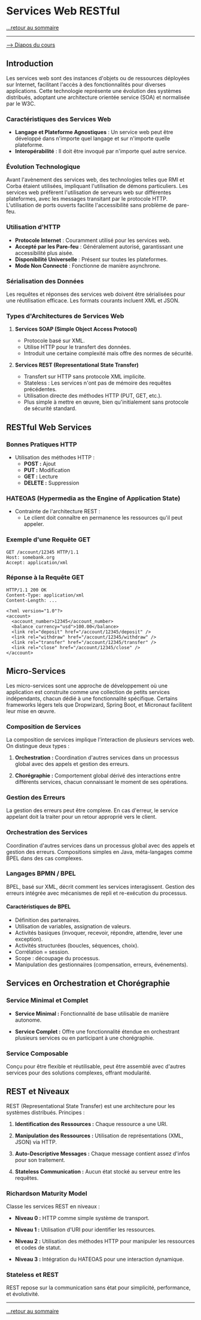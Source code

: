 # Services Web RESTful

[...retour au sommaire](../sommaire.md)

---

[--> Diapos du cours](../diapos/cours-rest.pdf)

## Introduction

Les services web sont des instances d'objets ou de ressources déployées sur Internet, facilitant l'accès à des fonctionnalités pour diverses applications. Cette technologie représente une évolution des systèmes distribués, adoptant une architecture orientée service (SOA) et normalisée par le W3C.

### Caractéristiques des Services Web

- **Langage et Plateforme Agnostiques** : Un service web peut être développé dans n'importe quel langage et sur n'importe quelle plateforme.
- **Interopérabilité** : Il doit être invoqué par n'importe quel autre service.

### Évolution Technologique

Avant l'avènement des services web, des technologies telles que RMI et Corba étaient utilisées, impliquant l'utilisation de démons particuliers. Les services web préfèrent l'utilisation de serveurs web sur différentes plateformes, avec les messages transitant par le protocole HTTP. L'utilisation de ports ouverts facilite l'accessibilité sans problème de pare-feu.

### Utilisation d'HTTP

- **Protocole Internet** : Couramment utilisé pour les services web.
- **Accepté par les Pare-feu** : Généralement autorisé, garantissant une accessibilité plus aisée.
- **Disponibilité Universelle** : Présent sur toutes les plateformes.
- **Mode Non Connecté** : Fonctionne de manière asynchrone.

### Sérialisation des Données

Les requêtes et réponses des services web doivent être sérialisées pour une réutilisation efficace. Les formats courants incluent XML et JSON.

### Types d'Architectures de Services Web

1. **Services SOAP (Simple Object Access Protocol)**
   - Protocole basé sur XML.
   - Utilise HTTP pour le transfert des données.
   - Introduit une certaine complexité mais offre des normes de sécurité.

2. **Services REST (Representational State Transfer)**
   - Transfert sur HTTP sans protocole XML implicite.
   - Stateless : Les services n'ont pas de mémoire des requêtes précédentes.
   - Utilisation directe des méthodes HTTP (PUT, GET, etc.).
   - Plus simple à mettre en œuvre, bien qu'initialement sans protocole de sécurité standard.

## RESTful Web Services

### Bonnes Pratiques HTTP

- Utilisation des méthodes HTTP :
  - **POST :** Ajout
  - **PUT :** Modification
  - **GET :** Lecture
  - **DELETE :** Suppression

### HATEOAS (Hypermedia as the Engine of Application State)

- Contrainte de l'architecture REST :
  - Le client doit connaître en permanence les ressources qu'il peut appeler.

### Exemple d'une Requête GET

```http
GET /account/12345 HTTP/1.1
Host: somebank.org
Accept: application/xml
```

### Réponse à la Requête GET

```http
HTTP/1.1 200 OK
Content-Type: application/xml
Content-Length: ...

<?xml version="1.0"?>
<account>
  <account_number>12345</account_number>
  <balance currency="usd">100.00</balance>
  <link rel="deposit" href="/account/12345/deposit" />
  <link rel="withdraw" href="/account/12345/withdraw" />
  <link rel="transfer" href="/account/12345/transfer" />
  <link rel="close" href="/account/12345/close" />
</account>
```

## Micro-Services

Les micro-services sont une approche de développement où une application est construite comme une collection de petits services indépendants, chacun dédié à une fonctionnalité spécifique. Certains frameworks légers tels que Dropwizard, Spring Boot, et Micronaut facilitent leur mise en œuvre.

### Composition de Services

La composition de services implique l'interaction de plusieurs services web. On distingue deux types :

1. **Orchestration :** Coordination d'autres services dans un processus global avec des appels et gestion des erreurs.

2. **Chorégraphie :** Comportement global dérivé des interactions entre différents services, chacun connaissant le moment de ses opérations.

### Gestion des Erreurs

La gestion des erreurs peut être complexe. En cas d'erreur, le service appelant doit la traiter pour un retour approprié vers le client.

### Orchestration des Services

Coordination d'autres services dans un processus global avec des appels et gestion des erreurs. Compositions simples en Java, méta-langages comme BPEL dans des cas complexes.

### Langages BPMN / BPEL

BPEL, basé sur XML, décrit comment les services interagissent. Gestion des erreurs intégrée avec mécanismes de repli et re-exécution du processus.

#### Caractéristiques de BPEL

- Définition des partenaires.
- Utilisation de variables, assignation de valeurs.
- Activités basiques (invoquer, recevoir, répondre, attendre, lever une exception).
- Activités structurées (boucles, séquences, choix).
- Corrélation = session.
- Scope : découpage du processus.
- Manipulation des gestionnaires (compensation, erreurs, événements).

## Services en Orchestration et Chorégraphie

### Service Minimal et Complet

- **Service Minimal :** Fonctionnalité de base utilisable de manière autonome.

- **Service Complet :** Offre une fonctionnalité étendue en orchestrant plusieurs services ou en participant à une chorégraphie.

### Service Composable

Conçu pour être flexible et réutilisable, peut être assemblé avec d'autres services pour des solutions complexes, offrant modularité.

## REST et Niveaux

REST (Representational State Transfer) est une architecture pour les systèmes distribués. Principes :

1. **Identification des Ressources :** Chaque ressource a une URI.

2. **Manipulation des Ressources :** Utilisation de représentations (XML, JSON) via HTTP.

3. **Auto-Descriptive Messages :** Chaque message contient assez d'infos pour son traitement.

4. **Stateless Communication :** Aucun état stocké au serveur entre les requêtes.

### Richardson Maturity Model

Classe les services REST en niveaux :

- **Niveau 0 :** HTTP comme simple système de transport.
  
- **Niveau 1 :** Utilisation d'URI pour identifier les ressources.

- **Niveau 2 :** Utilisation des méthodes HTTP pour manipuler les ressources et codes de statut.

- **Niveau 3 :** Intégration du HATEOAS pour une interaction dynamique.

### Stateless et REST

REST repose sur la communication sans état pour simplicité, performance, et évolutivité.

---

[...retour au sommaire](../sommaire.md)